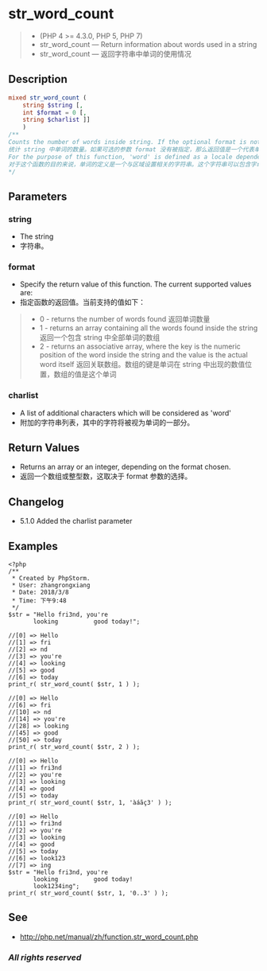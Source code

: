 # str_word_count
> - (PHP 4 >= 4.3.0, PHP 5, PHP 7)
> - str_word_count — Return information about words used in a string
> - str_word_count — 返回字符串中单词的使用情况

## Description
```php
mixed str_word_count ( 
    string $string [, 
    int $format = 0 [, 
    string $charlist ]] 
    )
/**
Counts the number of words inside string. If the optional format is not specified, then the return value will be an integer representing the number of words found. In the event the format is specified, the return value will be an array, content of which is dependent on the format. The possible value for the format and the resultant outputs are listed below.
统计 string 中单词的数量。如果可选的参数 format 没有被指定，那么返回值是一个代表单词数量的整型数。如果指定了 format 参数，返回值将是一个数组，数组的内容则取决于 format 参数。format 的可能值和相应的输出结果如下所列。
For the purpose of this function, 'word' is defined as a locale dependent string containing alphabetic characters, which also may contain, but not start with "'" and "-" characters.
对于这个函数的目的来说，单词的定义是一个与区域设置相关的字符串。这个字符串可以包含字母字符，也可以包含 "'" 和 "-" 字符（但不能以这两个字符开始）。
*/
```

## Parameters
### string
- The string
- 字符串。

### format
- Specify the return value of this function. The current supported values are:
- 指定函数的返回值。当前支持的值如下：

> - 0 - returns the number of words found 返回单词数量
> - 1 - returns an array containing all the words found inside the string 返回一个包含 string 中全部单词的数组
> - 2 - returns an associative array, where the key is the numeric position of the word inside the string and the value is the actual word itself 返回关联数组。数组的键是单词在 string 中出现的数值位置，数组的值是这个单词


### charlist
- A list of additional characters which will be considered as 'word'
- 附加的字符串列表，其中的字符将被视为单词的一部分。

## Return Values
- Returns an array or an integer, depending on the format chosen.
- 返回一个数组或整型数，这取决于 format 参数的选择。

## Changelog
- 5.1.0	Added the charlist parameter

## Examples
```
<?php
/**
 * Created by PhpStorm.
 * User: zhangrongxiang
 * Date: 2018/3/8
 * Time: 下午9:48
 */
$str = "Hello fri3nd, you're
       looking          good today!";

//[0] => Hello
//[1] => fri
//[2] => nd
//[3] => you're
//[4] => looking
//[5] => good
//[6] => today
print_r( str_word_count( $str, 1 ) );

//[0] => Hello
//[6] => fri
//[10] => nd
//[14] => you're
//[28] => looking
//[45] => good
//[50] => today
print_r( str_word_count( $str, 2 ) );

//[0] => Hello
//[1] => fri3nd
//[2] => you're
//[3] => looking
//[4] => good
//[5] => today
print_r( str_word_count( $str, 1, 'àáãç3' ) );

//[0] => Hello
//[1] => fri3nd
//[2] => you're
//[3] => looking
//[4] => good
//[5] => today
//[6] => look123
//[7] => ing
$str = "Hello fri3nd, you're
       looking          good today!
       look1234ing";
print_r( str_word_count( $str, 1, '0..3' ) );

```
## See
- <http://php.net/manual/zh/function.str_word_count.php>

### *All rights reserved*